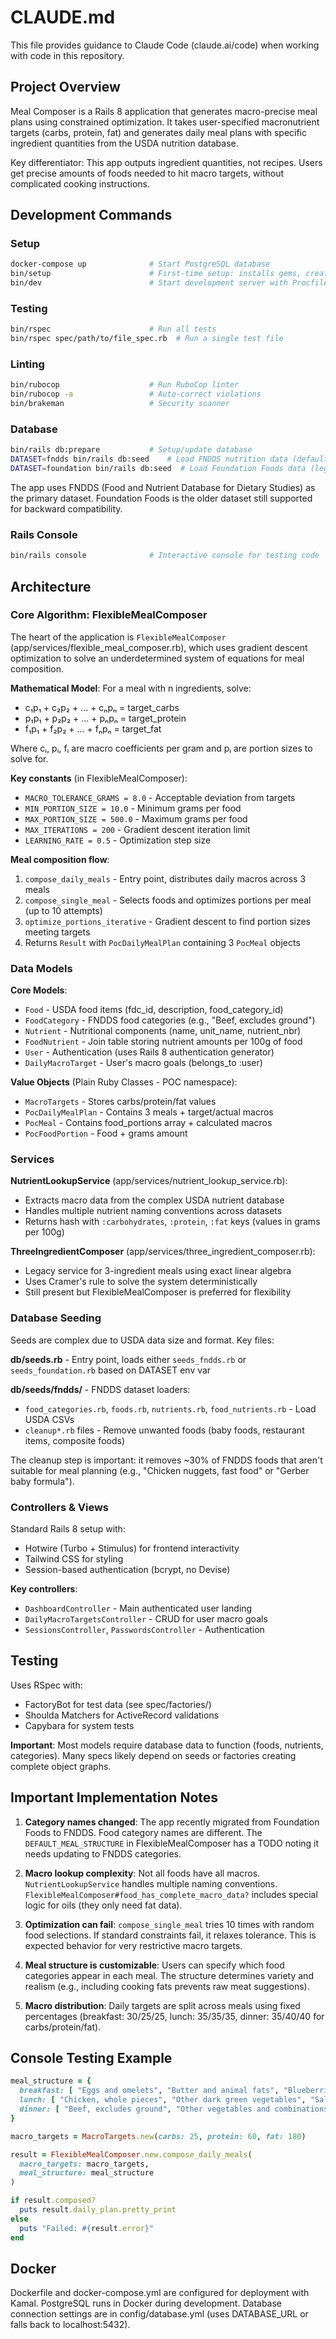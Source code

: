 # CLAUDE.md

This file provides guidance to Claude Code (claude.ai/code) when working with code in this repository.

## Project Overview

Meal Composer is a Rails 8 application that generates macro-precise meal plans using constrained optimization. It takes user-specified macronutrient targets (carbs, protein, fat) and generates daily meal plans with specific ingredient quantities from the USDA nutrition database.

Key differentiator: This app outputs ingredient quantities, not recipes. Users get precise amounts of foods needed to hit macro targets, without complicated cooking instructions.

## Development Commands

### Setup
```bash
docker-compose up              # Start PostgreSQL database
bin/setup                      # First-time setup: installs gems, creates DB, loads data
bin/dev                        # Start development server with Procfile.dev
```

### Testing
```bash
bin/rspec                      # Run all tests
bin/rspec spec/path/to/file_spec.rb  # Run a single test file
```

### Linting
```bash
bin/rubocop                    # Run RuboCop linter
bin/rubocop -a                 # Auto-correct violations
bin/brakeman                   # Security scanner
```

### Database
```bash
bin/rails db:prepare           # Setup/update database
DATASET=fndds bin/rails db:seed    # Load FNDDS nutrition data (default)
DATASET=foundation bin/rails db:seed  # Load Foundation Foods data (legacy)
```

The app uses FNDDS (Food and Nutrient Database for Dietary Studies) as the primary dataset. Foundation Foods is the older dataset still supported for backward compatibility.

### Rails Console
```bash
bin/rails console              # Interactive console for testing code
```

## Architecture

### Core Algorithm: FlexibleMealComposer

The heart of the application is `FlexibleMealComposer` (app/services/flexible_meal_composer.rb), which uses gradient descent optimization to solve an underdetermined system of equations for meal composition.

**Mathematical Model**: For a meal with n ingredients, solve:
- c₁p₁ + c₂p₂ + ... + cₙpₙ = target_carbs
- p₁p₁ + p₂p₂ + ... + pₙpₙ = target_protein
- f₁p₁ + f₂p₂ + ... + fₙpₙ = target_fat

Where cᵢ, pᵢ, fᵢ are macro coefficients per gram and pᵢ are portion sizes to solve for.

**Key constants** (in FlexibleMealComposer):
- `MACRO_TOLERANCE_GRAMS = 8.0` - Acceptable deviation from targets
- `MIN_PORTION_SIZE = 10.0` - Minimum grams per food
- `MAX_PORTION_SIZE = 500.0` - Maximum grams per food
- `MAX_ITERATIONS = 200` - Gradient descent iteration limit
- `LEARNING_RATE = 0.5` - Optimization step size

**Meal composition flow**:
1. `compose_daily_meals` - Entry point, distributes daily macros across 3 meals
2. `compose_single_meal` - Selects foods and optimizes portions per meal (up to 10 attempts)
3. `optimize_portions_iterative` - Gradient descent to find portion sizes meeting targets
4. Returns `Result` with `PocDailyMealPlan` containing 3 `PocMeal` objects

### Data Models

**Core Models**:
- `Food` - USDA food items (fdc_id, description, food_category_id)
- `FoodCategory` - FNDDS food categories (e.g., "Beef, excludes ground")
- `Nutrient` - Nutritional components (name, unit_name, nutrient_nbr)
- `FoodNutrient` - Join table storing nutrient amounts per 100g of food
- `User` - Authentication (uses Rails 8 authentication generator)
- `DailyMacroTarget` - User's macro goals (belongs_to :user)

**Value Objects** (Plain Ruby Classes - POC namespace):
- `MacroTargets` - Stores carbs/protein/fat values
- `PocDailyMealPlan` - Contains 3 meals + target/actual macros
- `PocMeal` - Contains food_portions array + calculated macros
- `PocFoodPortion` - Food + grams amount

### Services

**NutrientLookupService** (app/services/nutrient_lookup_service.rb):
- Extracts macro data from the complex USDA nutrient database
- Handles multiple nutrient naming conventions across datasets
- Returns hash with `:carbohydrates`, `:protein`, `:fat` keys (values in grams per 100g)

**ThreeIngredientComposer** (app/services/three_ingredient_composer.rb):
- Legacy service for 3-ingredient meals using exact linear algebra
- Uses Cramer's rule to solve the system deterministically
- Still present but FlexibleMealComposer is preferred for flexibility

### Database Seeding

Seeds are complex due to USDA data size and format. Key files:

**db/seeds.rb** - Entry point, loads either `seeds_fndds.rb` or `seeds_foundation.rb` based on DATASET env var

**db/seeds/fndds/** - FNDDS dataset loaders:
- `food_categories.rb`, `foods.rb`, `nutrients.rb`, `food_nutrients.rb` - Load USDA CSVs
- `cleanup*.rb` files - Remove unwanted foods (baby foods, restaurant items, composite foods)

The cleanup step is important: it removes ~30% of FNDDS foods that aren't suitable for meal planning (e.g., "Chicken nuggets, fast food" or "Gerber baby formula").

### Controllers & Views

Standard Rails 8 setup with:
- Hotwire (Turbo + Stimulus) for frontend interactivity
- Tailwind CSS for styling
- Session-based authentication (bcrypt, no Devise)

**Key controllers**:
- `DashboardController` - Main authenticated user landing
- `DailyMacroTargetsController` - CRUD for user macro goals
- `SessionsController`, `PasswordsController` - Authentication

## Testing

Uses RSpec with:
- FactoryBot for test data (see spec/factories/)
- Shoulda Matchers for ActiveRecord validations
- Capybara for system tests

**Important**: Most models require database data to function (foods, nutrients, categories). Many specs likely depend on seeds or factories creating complete object graphs.

## Important Implementation Notes

1. **Category names changed**: The app recently migrated from Foundation Foods to FNDDS. Food category names are different. The `DEFAULT_MEAL_STRUCTURE` in FlexibleMealComposer has a TODO noting it needs updating to FNDDS categories.

2. **Macro lookup complexity**: Not all foods have all macros. `NutrientLookupService` handles multiple naming conventions. `FlexibleMealComposer#food_has_complete_macro_data?` includes special logic for oils (they only need fat data).

3. **Optimization can fail**: `compose_single_meal` tries 10 times with random food selections. If standard constraints fail, it relaxes tolerance. This is expected behavior for very restrictive macro targets.

4. **Meal structure is customizable**: Users can specify which food categories appear in each meal. The structure determines variety and realism (e.g., including cooking fats prevents raw meat suggestions).

5. **Macro distribution**: Daily targets are split across meals using fixed percentages (breakfast: 30/25/25, lunch: 35/35/35, dinner: 35/40/40 for carbs/protein/fat).

## Console Testing Example

```ruby
meal_structure = {
  breakfast: [ "Eggs and omelets", "Butter and animal fats", "Blueberries and other berries" ],
  lunch: [ "Chicken, whole pieces", "Other dark green vegetables", "Salad dressings and vegetable oils" ],
  dinner: [ "Beef, excludes ground", "Other vegetables and combinations", "Butter and animal fats" ]
}

macro_targets = MacroTargets.new(carbs: 25, protein: 60, fat: 180)

result = FlexibleMealComposer.new.compose_daily_meals(
  macro_targets: macro_targets,
  meal_structure: meal_structure
)

if result.composed?
  puts result.daily_plan.pretty_print
else
  puts "Failed: #{result.error}"
end
```

## Docker

Dockerfile and docker-compose.yml are configured for deployment with Kamal. PostgreSQL runs in Docker during development. Database connection settings are in config/database.yml (uses DATABASE_URL or falls back to localhost:5432).
